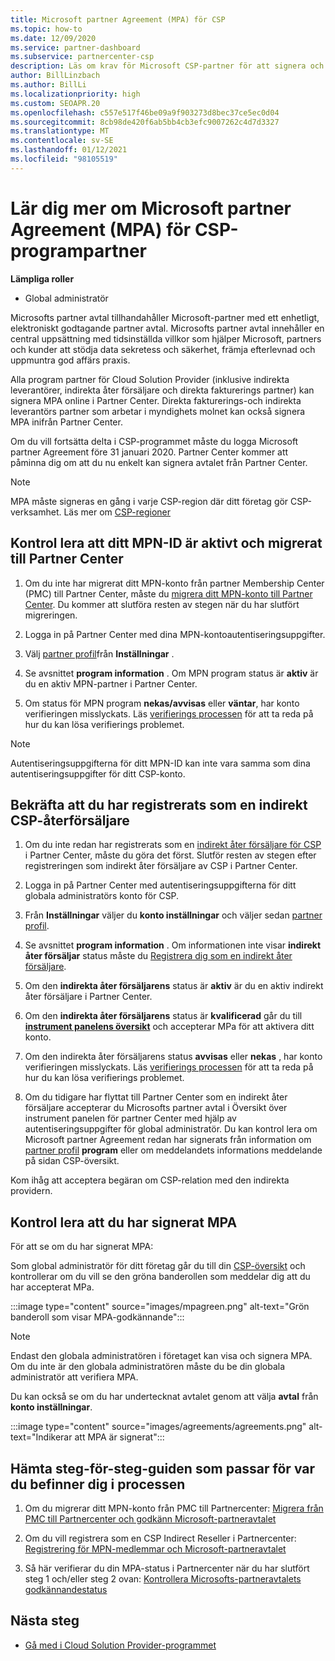 ```yaml
---
title: Microsoft partner Agreement (MPA) för CSP
ms.topic: how-to
ms.date: 12/09/2020
ms.service: partner-dashboard
ms.subservice: partnercenter-csp
description: Läs om krav för Microsoft CSP-partner för att signera och verifiera detta enhetliga, digitalt accepterade Microsoft partner Agreement (MPA).
author: BillLinzbach
ms.author: BillLi
ms.localizationpriority: high
ms.custom: SEOAPR.20
ms.openlocfilehash: c557e517f46be09a9f903273d8bec37ce5ec0d04
ms.sourcegitcommit: 8cb98de420f6ab5bb4cb3efc9007262c4d7d3327
ms.translationtype: MT
ms.contentlocale: sv-SE
ms.lasthandoff: 01/12/2021
ms.locfileid: "98105519"
---
```

# <a name="learn-about-the-microsoft-partner-agreement-mpa-for-csp-program-partners"></a>Lär dig mer om Microsoft partner Agreement (MPA) för CSP-programpartner

**Lämpliga roller**

- Global administratör

Microsofts partner avtal tillhandahåller Microsoft-partner med ett enhetligt, elektroniskt godtagande partner avtal. Microsofts partner avtal innehåller en central uppsättning med tidsinställda villkor som hjälper Microsoft, partners och kunder att stödja data sekretess och säkerhet, främja efterlevnad och uppmuntra god affärs praxis.

Alla program partner för Cloud Solution Provider (inklusive indirekta leverantörer, indirekta åter försäljare och direkta fakturerings partner) kan signera MPA online i Partner Center. Direkta fakturerings-och indirekta leverantörs partner som arbetar i myndighets molnet kan också signera MPA inifrån Partner Center.

Om du vill fortsätta delta i CSP-programmet måste du logga Microsoft partner Agreement före 31 januari 2020. Partner Center kommer att påminna dig om att du nu enkelt kan signera avtalet från Partner Center.

>[!NOTE]
>MPA måste signeras en gång i varje CSP-region där ditt företag gör CSP-verksamhet. Läs mer om [CSP-regioner](regional-authorization-overview.md) 

## <a name="verify-your-mpn-id-is-active-and-migrated-to-partner-center"></a>Kontrol lera att ditt MPN-ID är aktivt och migrerat till Partner Center

1. Om du inte har migrerat ditt MPN-konto från partner Membership Center (PMC) till Partner Center, måste du [migrera ditt MPN-konto till Partner Center](move-pmc-pc-map.md). Du kommer att slutföra resten av stegen när du har slutfört migreringen. 

1. Logga in på Partner Center med dina MPN-kontoautentiseringsuppgifter.
 
1. Välj [partner profil](https://partner.microsoft.com/pcv/accountsettings/connectedpartnerprofile)från **Inställningar** .

1. Se avsnittet **program information** . Om MPN program status är **aktiv** är du en aktiv MPN-partner i Partner Center.
 
1. Om status för MPN program **nekas/avvisas** eller **väntar**, har konto verifieringen misslyckats. Läs [verifierings processen](verification-responses.md) för att ta reda på hur du kan lösa verifierings problemet.



>[!NOTE]
>Autentiseringsuppgifterna för ditt MPN-ID kan inte vara samma som dina autentiseringsuppgifter för ditt CSP-konto.

## <a name="confirm-you-are-enrolled-as-a-csp-indirect-reseller"></a>Bekräfta att du har registrerats som en indirekt CSP-återförsäljare

1. Om du inte redan har registrerats som en [indirekt åter försäljare för CSP](indirect-reseller-tasks-in-partner-center.md) i Partner Center, måste du göra det först. Slutför resten av stegen efter registreringen som indirekt åter försäljare av CSP i Partner Center.

1. Logga in på Partner Center med autentiseringsuppgifterna för ditt globala administratörs konto för CSP.

1. Från **Inställningar** väljer du **konto inställningar** och väljer sedan [partner profil](https://partner.microsoft.com/pcv/accountsettings/partnerprofile).

1. Se avsnittet **program information** . Om informationen inte visar **indirekt åter försäljar** status måste du [Registrera dig som en indirekt åter försäljare](indirect-reseller-tasks-in-partner-center.md).

1. Om den  **indirekta åter försäljarens** status är **aktiv** är du en aktiv indirekt åter försäljare i Partner Center.
 
4. Om den  **indirekta åter försäljarens** status är **kvalificerad** går du till [**instrument panelens översikt**](https://partner.microsoft.com/pcv/dashboard/overview) och accepterar MPa för att aktivera ditt konto.
 
1. Om den indirekta åter försäljarens status **avvisas** eller **nekas** , har konto verifieringen misslyckats. Läs [verifierings processen](verification-responses.md) för att ta reda på hur du kan lösa verifierings problemet.

1. Om du tidigare har flyttat till Partner Center som en indirekt åter försäljare accepterar du Microsofts partner avtal i Översikt över instrument panelen för partner Center med hjälp av autentiseringsuppgifter för global administratör. Du kan kontrol lera om Microsoft partner Agreement redan har signerats från information om [partner profil](https://partner.microsoft.com/pcv/accountsettings/partnerprofile) **program** eller om meddelandets informations meddelande på sidan CSP-översikt.

Kom ihåg att acceptera begäran om CSP-relation med den indirekta providern.

## <a name="verify-that-you-have-signed-the-mpa"></a>Kontrol lera att du har signerat MPA

För att se om du har signerat MPA:

 Som global administratör för ditt företag går du till din [CSP-översikt](https://partner.microsoft.com/pcv/dashboard/overview) och kontrollerar om du vill se den gröna banderollen som meddelar dig att du har accepterat MPa.

 
:::image type="content" source="images/mpagreen.png" alt-text="Grön banderoll som visar MPA-godkännande":::

>[!NOTE]
>Endast den globala administratören i företaget kan visa och signera MPA. Om du inte är den globala administratören måste du be din globala administratör att verifiera MPA.

Du kan också se om du har undertecknat avtalet genom att välja **avtal** från **konto inställningar**.

:::image type="content" source="images/agreements/agreements.png" alt-text="Indikerar att MPA är signerat":::


## <a name="download-the-step-by-step-guide-thats-right-for-where-you-are-in-the-process"></a>Hämta steg-för-steg-guiden som passar för var du befinner dig i processen

1. Om du migrerar ditt MPN-konto från PMC till Partnercenter: [Migrera från PMC till Partnercenter och godkänn Microsoft-partneravtalet](https://assetsprod.microsoft.com/mpn/migrate-pmc-pc-mpa-guide.pptx)

2. Om du vill registrera som en CSP Indirect Reseller i Partnercenter: [Registrering för MPN-medlemmar och Microsoft-partneravtalet](https://assetsprod.microsoft.com/mpn/onboard-pc-csp-mpn-mpa-guide.pptx)

3. Så här verifierar du din MPA-status i Partnercenter när du har slutfört steg 1 och/eller steg 2 ovan: [Kontrollera Microsofts-partneravtalets godkännandestatus](https://assetsprod.microsoft.com/mpn/verify-mpa-acceptance-status.pptx)
 
## <a name="next-steps"></a>Nästa steg

- [Gå med i Cloud Solution Provider-programmet](indirect-reseller-tasks-in-partner-center.md)
